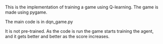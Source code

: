 This is the implementation of training a game using Q-learning. The game is made using pygame.

The main code is in dqn_game.py

It is not pre-trained. As the code is run the game starts training the agent, and it gets better and better as the score increases.
